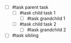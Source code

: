- [ ] #task parent task
    - [ ] #task child task 1
        - [ ] #task grandchild 1
    - [ ] #task child task 2
        - [ ] #task grandchild 2
- [ ] #task sibling
